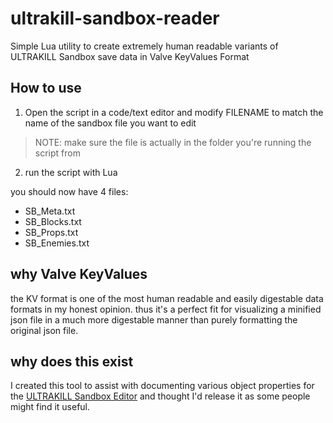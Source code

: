 # ultrakill-sandbox-reader
Simple Lua utility to create extremely human readable variants of ULTRAKILL Sandbox save data in Valve KeyValues Format

## How to use
1. Open the script in a code/text editor and modify FILENAME to match the name of the sandbox file you want to edit
> NOTE: make sure the file is actually in the folder you're running the script from
2. run the script with Lua

you should now have 4 files:
- SB_Meta.txt
- SB_Blocks.txt
- SB_Props.txt
- SB_Enemies.txt

## why Valve KeyValues
the KV format is one of the most human readable and easily digestable data formats in my honest opinion. thus it's a perfect fit for visualizing a minified json file in a much more digestable manner than purely formatting the original json file.

## why does this exist
I created this tool to assist with documenting various object properties for the [ULTRAKILL Sandbox Editor](https://github.com/kaypooma/ultrakill-sandbox-viewer) and thought I'd release it as some people might find it useful.
